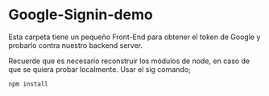 # Google-Signin-demo
Esta carpeta tiene un pequeño Front-End para obtener el token de Google y probarlo contra nuestro backend server.

Recuerde que es necesario reconstruir los módulos de node, en caso de que se quiera probar localmente. Usar el sig comando;

```
npm install 
```